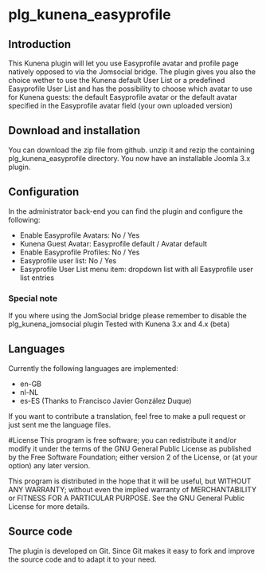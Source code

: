 # plg_kunena_easyprofile

## Introduction
This Kunena plugin will let you use Easyprofile avatar and profile page natively opposed to via the Jomsocial bridge.
The plugin gives you also the choice wether to use the Kunena default User List or a predefined Easyprofile User List and has the possibility to choose which avatar to use for Kunena guests: the default Easyprofile avatar or the default avatar specified in the Easyprofile avatar field (your own uploaded version)

## Download and installation
You can download the zip file from github. unzip it and rezip the containing plg_kunena_easyprofile directory. You now have an installable Joomla 3.x plugin.

## Configuration
In the administrator back-end you can find the plugin and configure the following:
* Enable Easyprofile Avatars: No / Yes
* Kunena Guest Avatar: Easyprofile default / Avatar default
* Enable Easyprofile Profiles: No / Yes
* Easyprofile user list: No / Yes
* Easyprofile User List menu item: dropdown list with all Easyprofile user list entries

### Special note
If you where using the JomSocial bridge please remember to disable the plg_kunena_jomsocial plugin
Tested with Kunena 3.x and 4.x (beta)

## Languages
Currently the following languages are implemented:
* en-GB
* nl-NL
* es-ES (Thanks to Francisco Javier González Duque)

If you want to contribute a translation, feel free to make a pull request or just sent me the language files.

#License
This program is free software; you can redistribute it and/or modify it under the terms of the GNU General Public License as published by the Free Software Foundation; either version 2 of the License, or (at your option) any later version.

This program is distributed in the hope that it will be useful, but WITHOUT ANY WARRANTY; without even the implied warranty of MERCHANTABILITY or FITNESS FOR A PARTICULAR PURPOSE. See the GNU General Public License for more details.

## Source code
The plugin is developed on Git. Since Git makes it easy to fork and improve the source code and to adapt it to your need.
